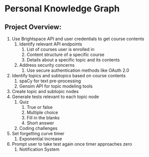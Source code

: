 # Personal Knowledge Graph
## Project Overview:

1.  Use Brightspace API and user credentials to get course contents
    1. Identify relevant API endpoints
        1. List of courses user is enrolled in
        2. Content structure of a specific course
        3. Details about a specific topic and its contents
    2. Address security concerns
        1. Use secure authentication methods like OAuth 2.0
2.  Identify topics and subtopics based on course contents
    1. spaCy for text pre-processing
    2. Gensim API for topic modeling tools
3.  Create topic and subtopic nodes
4.  Generate tests relevant to each topic node
    1. Quiz
        1. True or false
        2. Multiple choice
        3. Fill in the blanks
        4. Short answer
    2. Coding challenges
5.  Set forgetting curve timer
    1. Exponential increase
6.  Prompt user to take test again once timer approaches zero
    1. Notification System
